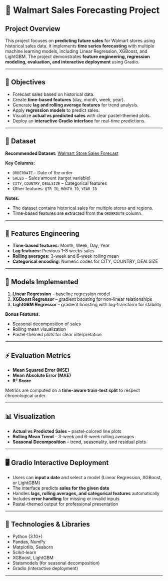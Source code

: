 # 🛒 Walmart Sales Forecasting Project  

## Project Overview
This project focuses on **predicting future sales** for Walmart stores using historical sales data. It implements **time series forecasting** with multiple machine learning models, including Linear Regression, XGBoost, and LightGBM. The project demonstrates **feature engineering, regression modeling, evaluation, and interactive deployment** using Gradio.  

---

## 🚀 Objectives
- Forecast sales based on historical data.  
- Create **time-based features** (day, month, week, year).  
- Generate **lag and rolling average features** for trend analysis.  
- Apply **regression models** to predict sales.  
- Visualize **actual vs predicted sales** with clear pastel-themed plots.  
- Deploy an **interactive Gradio interface** for real-time predictions.  

---

## 📂 Dataset
**Recommended Dataset:** [Walmart Store Sales Forecast](https://www.kaggle.com/datasets/kyanyoga/sample-sales-data)  

**Key Columns:**
- `ORDERDATE` – Date of the order  
- `SALES` – Sales amount (target variable)  
- `CITY`, `COUNTRY`, `DEALSIZE` – Categorical features  
- Other features: `QTR_ID`, `MONTH_ID`, `YEAR_ID`  

**Notes:**  
- The dataset contains historical sales for multiple stores and regions.  
- Time-based features are extracted from the `ORDERDATE` column.  

---

## 🧩 Features Engineering
- **Time-based features:** Month, Week, Day, Year  
- **Lag features:** Previous 1–8 weeks sales  
- **Rolling averages:** 3-week and 6-week rolling mean  
- **Categorical encoding:** Numeric codes for CITY, COUNTRY, DEALSIZE  

---

## 🧠 Models Implemented
1. **Linear Regression** – baseline regression model  
2. **XGBoost Regressor** – gradient boosting for non-linear relationships  
3. **LightGBM Regressor** – gradient boosting with log-transform for stability  

**Bonus Features:**  
- Seasonal decomposition of sales  
- Rolling mean visualization  
- Pastel-themed plots for clear interpretation  

---

## ⚡ Evaluation Metrics
- **Mean Squared Error (MSE)**  
- **Mean Absolute Error (MAE)**  
- **R² Score**  

Metrics are computed on a **time-aware train-test split** to respect chronological order.  

---

## 📊 Visualization
- **Actual vs Predicted Sales** – pastel-colored line plots  
- **Rolling Mean Trend** – 3-week and 6-week rolling averages  
- **Seasonal Decomposition** – trend, seasonality, and residual plots  

---

## 🖥️ Gradio Interactive Deployment
- Users can **input a date** and select a model (Linear Regression, XGBoost, or LightGBM)  
- The interface predicts **sales for the given date**  
- Handles **lags, rolling averages, and categorical features** automatically  
- Includes **error handling** for missing or invalid inputs  
- Pastel-themed output for professional presentation  

---

## 🔧 Technologies & Libraries
- Python (3.10+)  
- Pandas, NumPy  
- Matplotlib, Seaborn  
- Scikit-learn  
- XGBoost, LightGBM  
- Statsmodels (for seasonal decomposition)  
- Gradio (interactive deployment)  

---
